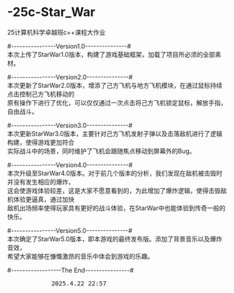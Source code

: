 # -25c-Star_War
25计算机科学卓越班c++课程大作业

#----------------Version1.0---------------#<br>
本次上传了StarWar1.0版本，构建了游戏基础框架，加载了项目所必须的全部素材。

#----------------Version2.0---------------#<br>
本次更新了StarWar2.0版本，增添了己方飞机与地方飞机模块，在通过鼠标持续点击控制己方飞机移动的<br>
原有操作下进行了优化，可以仅仅通过一次点击将己方飞机锁定鼠标，解放手指，自由战斗。

#----------------Version3.0---------------#<br>
本次更新StarWar3.0版本，主要针对己方飞机发射子弹以及击落敌机进行了逻辑构建，使得游戏更加符合<br>
实际战斗中的场景，同时维护了飞机会跟随焦点移动到屏幕外的Bug。

#----------------Version4.0---------------#<br>
本次升级至StarWar4.0版本。对于前几个版本的分析，我们发现在敌机被击毁时并没有发生相应的爆炸，<br>
这会使游戏体验较差，这是大家不愿意看到的，为此增加了爆炸逻辑，使得击毁敌机体验更逼真，通过加快<br>
敌机出场频率使得玩家具有更好的战斗体验，在StarWar中也能体验到传奇一般的快乐。

#----------------Version5.0---------------#<br>
本次确定了StarWar5.0版本，即本游戏的最终发布版。添加了背景音乐以及爆炸音效，<br>
希望大家能够在慷慨激昂的音乐中体会到游戏的乐趣。

#------------------The End----------------#<br>
<pre>            2025.4.22 22:57            </pre>
